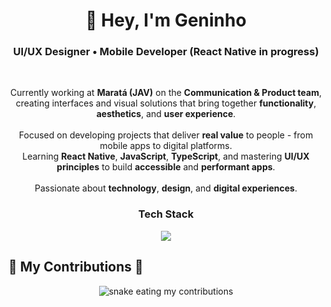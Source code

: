 <h1 align="center">👋 Hey, I'm <strong>Geninho</strong></h1>

<h3 align="center">
  UI/UX Designer • Mobile Developer (React Native in progress)
</h3>

<br/>

<div align="center">
  <p>
    Currently working at <strong>Maratá (JAV)</strong> on the <strong>Communication & Product team</strong>, <br/>
    creating interfaces and visual solutions that bring together <strong>functionality</strong>, <strong>aesthetics</strong>, 
    and <strong>user experience</strong>. <br/><br/>
    Focused on developing projects that deliver <strong>real value</strong> to people - from mobile apps 
    to digital platforms. <br/>
    Learning <strong>React Native</strong>, <strong>JavaScript</strong>, <strong>TypeScript</strong>, and mastering 
    <strong>UI/UX principles</strong> to build <strong>accessible</strong> and <strong>performant apps</strong>. <br/><br/>
    Passionate about <strong>technology</strong>, <strong>design</strong>, and <strong>digital experiences</strong>.
  </p>
</div>

<h3 align="center">Tech Stack</h3>

<div align="center">
  <img src="https://skillicons.dev/icons?i=figma,tailwind,react,css,html,javascript,typescript,git,photoshop,illustrator"/>
</div>


  <h2>🐍 My Contributions 🐍</h2>
  
<div align="center">
<img alt="snake eating my contributions" src="https://github.com/gen1nh/assets-readme/blob/main/github-contribution-grid-snake.svg" />
</div>




